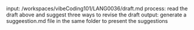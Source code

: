 input: /workspaces/vibeCoding101/LANG0036/draft.md
process: read the draft above and suggest three ways to revise the draft
output: generate a suggeestion.md file in the same folder to present the suggestions